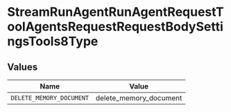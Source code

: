 # StreamRunAgentRunAgentRequestToolAgentsRequestRequestBodySettingsTools8Type


## Values

| Name                     | Value                    |
| ------------------------ | ------------------------ |
| `DELETE_MEMORY_DOCUMENT` | delete_memory_document   |